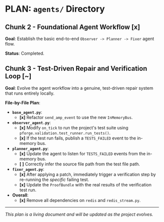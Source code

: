 # PLAN: `agents/` Directory

## Chunk 2 - Foundational Agent Workflow [x]

**Goal**: Establish the basic end-to-end `Observer -> Planner -> Fixer` agent flow.

**Status**: Completed.

## Chunk 3 - Test-Driven Repair and Verification Loop [~]

**Goal**: Evolve the agent workflow into a genuine, test-driven repair system that runs entirely locally.

**File-by-File Plan**:

*   **`base_agent.py`**:
    *   **[x]** Refactor `send_amp_event` to use the new `InMemoryBus`.
*   **`observer_agent.py`**:
    *   **[x]** Modify `on_tick` to run the project's test suite using `pforge.validation.test_runner.run_tests()`.
    *   **[x]** If the test run fails, publish a `TESTS_FAILED` event to the in-memory bus.
*   **`planner_agent.py`**:
    *   **[x]** Update the agent to listen for `TESTS_FAILED` events from the in-memory bus.
    *   **[ ]** Correctly infer the source file path from the test file path.
*   **`fixer_agent.py`**:
    *   **[x]** After applying a patch, immediately trigger a verification step by re-running the *specific* failing test.
    *   **[x]** Update the `ProofBundle` with the real results of the verification test run.
*   **Overall**:
    *   **[x]** Remove all dependencies on `redis` and `redis_stream.py`.

---

*This plan is a living document and will be updated as the project evolves.*
